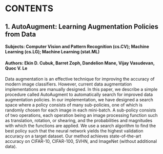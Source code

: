 # CONTENTS

## 1. AutoAugment: Learning Augmentation Policies from Data 
#### Subjects:	Computer Vision and Pattern Recognition (cs.CV); Machine Learning (cs.LG); Machine Learning (stat.ML)
#### Authors: Ekin D. Cubuk, Barret Zoph, Dandelion Mane, Vijay Vasudevan, Quoc V. Le
Data augmentation is an effective technique for improving the accuracy of modern image classifiers. However, current data augmentation implementations are manually designed. In this paper, we describe a simple procedure called AutoAugment to automatically search for improved data augmentation policies. In our implementation, we have designed a search space where a policy consists of many sub-policies, one of which is randomly chosen for each image in each mini-batch. A sub-policy consists of two operations, each operation being an image processing function such as translation, rotation, or shearing, and the probabilities and magnitudes with which the functions are applied. We use a search algorithm to find the best policy such that the neural network yields the highest validation accuracy on a target dataset. Our method achieves state-of-the-art accuracy on CIFAR-10, CIFAR-100, SVHN, and ImageNet (without additional data).
